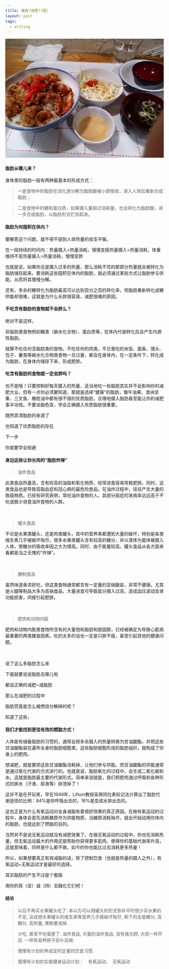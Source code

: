 ```yaml
---
title: 健身?减肥?(图)
layout: post
tags:
  - writing
---
```


![kikuya](/media/files/2016/09/kikuya.jpg)

#### 脂肪从哪儿来？

身体里的脂肪一般有两种最基本的形成方式：

 >一是食物中的脂肪在消化道分解为脂肪酸被小肠吸收，进入人体后重新合成脂肪；
 
 >二是食物中的糖和蛋白质，如果摄入量超过消耗量，也会转化为脂肪酸，进一步合成脂肪，以脂肪形式贮存起来。
 
 
#### 脂肪为何囤积在体内？
 
要解答这个问题，就不得不提到人体热量的收支平衡。

在一段持续的时间内：热量摄入<热量消耗，慢慢变瘦热量摄入=热量消耗，体重维持不变热量摄入>热量消耗，慢慢变胖

也就是说，如果你总是摄入过多的热量，那么消耗不完的那部分热量就会被转化为脂肪储存起来。要消耗这些囤积在体内的脂肪，就必须通过某些方式让脂肪参与供能，从而将其慢慢分解。

还有，多余的糖转化为脂肪最高可以达到百分之百的转化率，但脂肪重新转化成糖供能却很难，这就是为什么长胖很容易，减肥很难的原因。

#### 不吃含有脂肪的食物就不会胖么？

绝对不是这样。

非脂肪类食物例如糖类（碳水化合物）、蛋白质等，在体内代谢转化后会产生内源性脂肪。

就算不吃任何含脂肪类的食物，不吃任何的肉类，平日里吃的米饭、面条、馒头、包子、薯类等碳水化合物类食物一旦过量，都会在身体内，在一定条件下，转化成为脂肪，在身体内储存下来，形成肥胖。


#### 吃含有脂肪的食物就一定会胖吗？

也不是哦！只要控制好每天摄入的热量，适当地吃一些脂肪其实并不会影响你的减肥大业。但有一点你必须要知道，那就是选择“健康”的脂肪，像牛油果、澳洲坚果、三文鱼、橄榄油中都有很不错的优质脂肪，合理地摄入脂肪甚至能让你的减肥事半功倍。不要谈脂色变，学会正确摄入优质脂肪很重要。

既然弄清脂肪的来源了

也知道了优质脂肪的存在

下一步

你就要学会规避

#### 身边这些让你长肉的“脂肪炸弹”

>油炸食品

此类食品热量高，含有较高的油脂和氧化物质，经常进食容易导致肥胖。同时，这类食品也是导致高脂血症和冠心病的最危险食品。在油炸过程中，往往产生大量的致癌物质。已经有研究表明，常吃油炸食物的人，其部分癌症的发病率远远高于不吃或极少进食油炸食物的人群。

　　

>罐头食品

不论是水果类罐头，还是肉类罐头，其中的营养素都遭到大量的破坏，特别是各类维生素几乎被破坏殆尽。很多水果类罐头含有较高的糖分，并以液体为载体被摄入人体，使糖分的吸收率因之大为增高。同时，由于能量较高，罐头食品从各方面来看都是当之无愧的“炸弹”。

　　

>腌制食品

虽然味道香浓好吃，但这类食物通常都含有一定量的亚硝酸盐，非常不健康。尤其是火腿等制品大多为高钠食品，大量进食可导致盐分摄入过高，造成血压波动及肾功能损害，间接引起肥胖。

　　

>肥肉和动物内脏

肥肉和动物内脏类食物所含有的大量饱和脂肪和胆固醇，已经被确定为导致心脏病最重要的两类膳食因素。吃的太多的话也一定是只胖不瘦，甚至引起其他的健康问题。

　　

说了这么多脂肪怎么来

下面就要说说脂肪去哪儿啦

都说正确的减肥=减脂肪

那么在减肥的过程中

脂肪究竟是怎么被燃烧分解掉的呢？

知道了这些，

#### 我们才能找到更佳有效的燃脂方式！

人体是有储备脂肪的习惯的，通常会把多余摄入的热量转换为甘油酸酯，并把这些甘油酸酯装在遍布全身的脂肪细胞里。这些脂肪细胞形成的脂肪组织，就构成了你身上的肥肉。

想减肥，就是要把这些甘油酸酯消耗掉，让他们参与供能。而甘油酸酯的供能通常是通过氧化代谢的方式进行的。也就是说，脂肪氧化的过程中，会生成二氧化碳和水。这就是脂肪最主要的代谢形式。简单来说就是，我们把肥肉通过呼吸和各种形式的排水（汗液、尿液等）排泄掉了！

这并不是在开玩笑，早在1949年，Lifson教授采用同位素标记法计算出了脂肪代谢途径的比例：84%是你呼吸出去的，16%是变成水排出去的。

这也正是为什么有氧运动对全身减脂有着很好效果的真正原因。在做有氧运动的过程中，身体会首先消耗糖原作为供能物质，当糖原消耗殆尽，就会开始动用你体内的脂肪，也就达到了燃脂的目的。

当然并不是说无氧运动就没有减肥效果了。在做无氧运动的过程中，你也在消耗热量，但无氧运动最大的作用还是帮助你获得更多肌肉，使得你的基础代谢率升高，这就意味着，同样是什么都不做，如今的你也能比过去消耗更多热量！

所以，如果想要真正有效减脂的话，除了控制饮食（也就是热量的摄入之外），有氧运动+无氧运动才是最好的选择。

其实脂肪的产生不过是个套路

用你的真（坚）诚（持）去融化它们吧！

#### 结论

>以后不再买水果罐头吃了: 本以为可以用罐头的形式弥补平时很少买水果的不足, 没成想水果罐头的维生素等营养几乎被破坏殆尽, 剩下的全是糖分, 高糖分, 高热量, 果断要戒掉.

>少吃, 甚至不吃菊屋了. 油炸食品, 大量的油炸食品. 没有我光顾, 大叔一样开店. 一样有各种胖子前仆后继.

>慢慢有计划的养成定时定量的饮食习惯.

>慢慢有计划的实施健身运动计划：　有氧运动，　无氧运动
